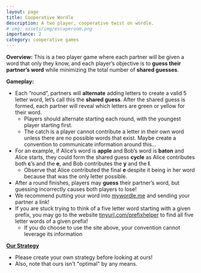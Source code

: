 ```yaml
---
layout: page
title: Cooperative Wordle
description: A two player, cooperative twist on wordle.
# img: assets/img/escaperoom.png
importance: 2
category: cooperative games
---
```


**Overview:** This is a two player game where each partner will be given a word that only they know, and each player’s objective is to **guess their partner’s word** while minimizing the total number of **shared guesses**.

**Gameplay:**
- Each “round”, partners will **alternate** adding letters to create a valid 5 letter word, let’s call this the **shared guess**. After the shared guess is formed, each partner will reveal which letters are green or yellow for their word. 
    - Players should alternate starting each round, with the youngest player starting first.
    - The catch is a player cannot contribute a letter in their own word unless there are no possible words that exist. Maybe create a convention to communicate information around this…
- For an example, if Alice’s word is **apple** and Bob’s word is **baton** and Alice starts, they could form the shared guess **cycle** as Alice contributes both **c**’s and the **e**, and Bob contributes the **y** and the **l**. 
    - Observe that Alice contributed the final **e** despite it being in her word because that was the only letter possible.
- After a round finishes, players may **guess** their partner’s word, but guessing incorrectly causes both players to lose!
- We recommend putting your word into [mywordle.me](mywordle.me) and sending your partner a link! 
- If you are stuck trying to think of a five letter word starting with a given prefix, you may go to the website [tinyurl.com/prefixhelper](tinyurl.com/prefixhelper) to find all five letter words of a given prefix!
    - If you do choose to use the site above, your convention cannot leverage its information

**[Our Strategy](https://docs.google.com/presentation/d/14nZ53WbsbPcRj9emxFg3kOhI8_yTAricUxhebNfphk0/edit#slide=id.g11514a71d20_0_11)**
- Please create your own strategy before looking at ours!
- Also, note that ours isn't "optimal" by any means.